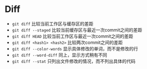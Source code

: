 # Diff

* `git diff` 比较当前工作区与缓存区的差距
* `git diff --staged` 比较当前缓存区与最近一次commit之间的差距
* `git diff HEAD` 比较当前工作区与最近一次commit之间的差距
* `git diff <hash1> <hash2>` 比较两次commit之间的差距
* `git diff --color-words` 显示具体修改的单词，而不是修改的行
* `git diff --word-diff` 同上，显示方式稍有不同
* `git diff --stat` 只列出文件修改的情况，而不列出具体的代码
